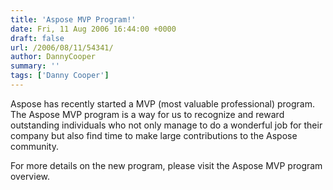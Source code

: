 ```yaml
---
title: 'Aspose MVP Program!'
date: Fri, 11 Aug 2006 16:44:00 +0000
draft: false
url: /2006/08/11/54341/
author: DannyCooper
summary: ''
tags: ['Danny Cooper']
---
```


Aspose has recently started a MVP (most valuable professional) program.  The Aspose MVP program is a way for us to recognize and reward outstanding individuals who not only manage to do a wonderful job for their company but also find time to make large contributions to the Aspose community. 

For more details on the new program, please visit the Aspose MVP program overview.







